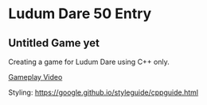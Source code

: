 # Ludum Dare 50 Entry
## Untitled Game yet
Creating a game for Ludum Dare using C++ only.

[Gameplay Video](https://youtu.be/X5-a2zrGqXI "link title")

Styling: https://google.github.io/styleguide/cppguide.html
